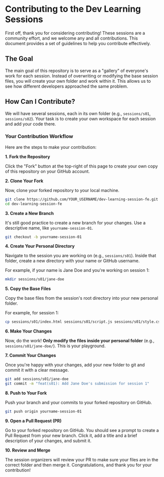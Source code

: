 # Contributing to the Dev Learning Sessions

First off, thank you for considering contributing! These sessions are a community effort, and we welcome any and all contributions. This document provides a set of guidelines to help you contribute effectively.

## The Goal

The main goal of this repository is to serve as a "gallery" of everyone's work for each session. Instead of overwriting or modifying the base session files, you will create your own folder and work within it. This allows us to see how different developers approached the same problem.

## How Can I Contribute?

We will have several sessions, each in its own folder (e.g., `sessions/s01`, `sessions/s02`). Your task is to create your own workspace for each session and add your code there.

### Your Contribution Workflow

Here are the steps to make your contribution:

**1. Fork the Repository**

Click the "Fork" button at the top-right of this page to create your own copy of this repository on your GitHub account.

**2. Clone Your Fork**

Now, clone your forked repository to your local machine.

```bash
git clone https://github.com/YOUR_USERNAME/dev-learning-session-fe.git
cd dev-learning-session-fe
```

**3. Create a New Branch**

It's still good practice to create a new branch for your changes. Use a descriptive name, like `yourname-session-01`.

```bash
git checkout -b yourname-session-01
```

**4. Create Your Personal Directory**

Navigate to the session you are working on (e.g., `sessions/s01`). Inside that folder, create a new directory with your name or GitHub username.

For example, if your name is Jane Doe and you're working on session 1:

```bash
mkdir sessions/s01/jane-doe
```

**5. Copy the Base Files**

Copy the base files from the session's root directory into your new personal folder.

For example, for session 1:

```bash
cp sessions/s01/index.html sessions/s01/script.js sessions/s01/style.css sessions/s01/jane-doe/
```

**6. Make Your Changes**

Now, do the work! **Only modify the files inside your personal folder** (e.g., `sessions/s01/jane-doe/`). This is your playground.

**7. Commit Your Changes**

Once you're happy with your changes, add your new folder to git and commit it with a clear message.

```bash
git add sessions/s01/jane-doe
git commit -m "feat(s01): Add Jane Doe's submission for session 1"
```

**8. Push to Your Fork**

Push your branch and your commits to your forked repository on GitHub.

```bash
git push origin yourname-session-01
```

**9. Open a Pull Request (PR)**

Go to your forked repository on GitHub. You should see a prompt to create a Pull Request from your new branch. Click it, add a title and a brief description of your changes, and submit it.

**10. Review and Merge**

The session organizers will review your PR to make sure your files are in the correct folder and then merge it. Congratulations, and thank you for your contribution!
